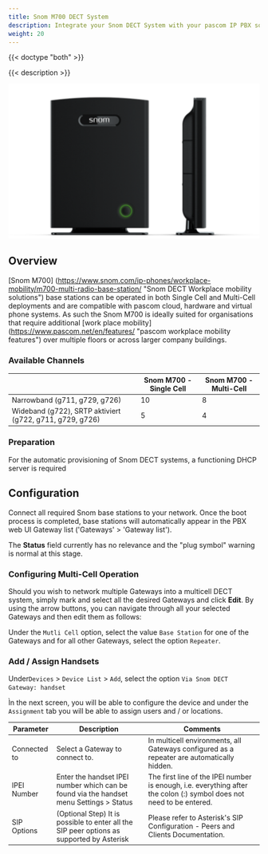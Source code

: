 ```yaml
---
title: Snom M700 DECT System
description: Integrate your Snom DECT System with your pascom IP PBX solution.
weight: 20
---
```



{{< doctype "both"  >}}

{{< description >}}

![Snom M700](snom_m700_dect.png?width=600px "Snom M700 pascom IP PBX compatible DECT Solution")


## Overview

[Snom M700] (https://www.snom.com/ip-phones/workplace-mobility/m700-multi-radio-base-station/ "Snom DECT Workplace mobility solutions") base stations can be operated in both Single Cell and Multi-Cell deployments and are compatible with pascom cloud, hardware and virtual phone systems. As such the Snom M700 is ideally suited for organisations that require additional [work place mobility] (https://www.pascom.net/en/features/ "pascom workplace mobility features") over multiple floors or across larger company buildings.

### Available Channels

||Snom M700 - Single Cell|Snom M700 - Multi-Cell|
|----|----|----|
|Narrowband (g711, g729, g726)|10|8|
|Wideband (g722), SRTP aktiviert (g722, g711, g729, g726)|5|4|

### Preparation

For the automatic provisioning of Snom DECT systems, a functioning DHCP server is required

## Configuration

Connect all required Snom base stations to your network. Once the boot process is completed, base stations will automatically appear in the PBX web UI Gateway list ('Gateways' > 'Gateway list').

The **Status** field currently has no relevance and the "plug symbol" warning is normal at this stage.

### Configuring Multi-Cell Operation

Should you wish to network multiple Gateways into a multicell DECT system, simply mark and select all the desired Gateways and click **Edit**. By using the arrow buttons, you can navigate through all your selected Gateways and then edit them as follows:

Under the `Mutli Cell` option, select the value `Base Station` for one of the Gateways and for all other Gateways, select the option `Repeater`.

### Add / Assign Handsets

Under`Devices` > `Device List` > `Add`, select the option `Via Snom DECT Gateway: handset`

Ìn the next screen, you will be able to configure the device and under the `Assignment` tab you will be able to assign users and / or locations.

|Parameter|Description|Comments|
|----|----|----|
|Connected to| Select a Gateway to connect to.|In multicell environments, all Gateways configured as a repeater are automatically hidden.|
|IPEI Number|Enter the handset IPEI number which can be found via the handset menu Settings > Status|The first line of the IPEI number is enough, i.e. everything after the colon (:) symbol does not need to be entered.|
|SIP Options| (Optional Step) It is possible to enter all the SIP peer options as supported by Asterisk| Please refer to Asterisk's SIP Configuration - Peers and Clients Documentation.|
